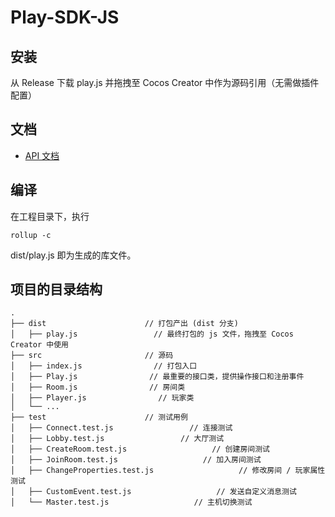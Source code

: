 # Play-SDK-JS

## 安装

从 Release 下载 play.js 并拖拽至 Cocos Creator 中作为源码引用（无需做插件配置）

## 文档

- [API 文档](https://leancloud.github.io/Play-SDK-JS/doc/)

## 编译

在工程目录下，执行

```
rollup -c
```

dist/play.js 即为生成的库文件。

## 项目的目录结构

```
.
├── dist                      // 打包产出 (dist 分支)
│   ├── play.js                 // 最终打包的 js 文件，拖拽至 Cocos Creator 中使用
├── src                       // 源码
│   ├── index.js                // 打包入口
│   ├── Play.js                // 最重要的接口类，提供操作接口和注册事件
│   ├── Room.js                // 房间类
│   ├── Player.js                // 玩家类
│   └── ...
├── test                      // 测试用例
│   ├── Connect.test.js                 // 连接测试
│   ├── Lobby.test.js                 // 大厅测试
│   ├── CreateRoom.test.js                   // 创建房间测试
│   ├── JoinRoom.test.js                   // 加入房间测试
│   ├── ChangeProperties.test.js                   // 修改房间 / 玩家属性测试
│   ├── CustomEvent.test.js                   // 发送自定义消息测试
│   └── Master.test.js                   // 主机切换测试
```
